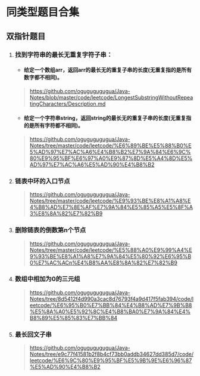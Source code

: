 # 同类型题目合集

## 双指针题目

1. ### 找到字符串的最长无重复字符子串：

   - #### 给定一个数组arr，返回arr的最长无的重复子串的长度(无重复指的是所有数字都不相同)。

   > https://github.com/ogugugugugua/Java-Notes/blob/master/code/leetcode/LongestSubstringWithoutRepeatingCharacters/Description.md

   

   - #### 给定一个字符串string，返回string的最长无的重复子串的长度(无重复指的是所有字符都不相同)。

   > https://github.com/ogugugugugua/Java-Notes/tree/master/code/leetcode/%E6%89%BE%E5%88%B0%E5%AD%97%E7%AC%A6%E4%B8%B2%E7%9A%84%E6%9C%80%E9%95%BF%E6%97%A0%E9%87%8D%E5%A4%8D%E5%AD%97%E7%AC%A6%E5%AD%90%E4%B8%B2

   

2. ### 链表中环的入口节点

   > https://github.com/ogugugugugua/Java-Notes/tree/master/code/leetcode/%E9%93%BE%E8%A1%A8%E4%B8%AD%E7%8E%AF%E7%9A%84%E5%85%A5%E5%8F%A3%E8%8A%82%E7%82%B9

   

3. ### 删除链表的倒数第n个节点

   > https://github.com/ogugugugugua/Java-Notes/tree/master/code/leetcode/%E5%88%A0%E9%99%A4%E9%93%BE%E8%A1%A8%E7%9A%84%E5%80%92%E6%95%B0%E7%AC%ACn%E4%B8%AA%E8%8A%82%E7%82%B9

4. ### 数组中相加为0的三元组

   > https://github.com/ogugugugugua/Java-Notes/tree/8d5412f4d990a3cac8d76793f4a9d417f5fab394/code/leetcode/%E6%95%B0%E7%BB%84%E4%B8%AD%E7%9B%B8%E5%8A%A0%E5%92%8C%E4%B8%BA0%E7%9A%84%E4%B8%89%E5%85%83%E7%BB%84

5. ### 最长回文子串

   > https://github.com/ogugugugugua/Java-Notes/tree/e9c77f41581b2f8b4cf73bb0addb34627dd385d7/code/leetcode/%E6%9C%80%E9%95%BF%E5%9B%9E%E6%96%87%E5%AD%90%E4%B8%B2

